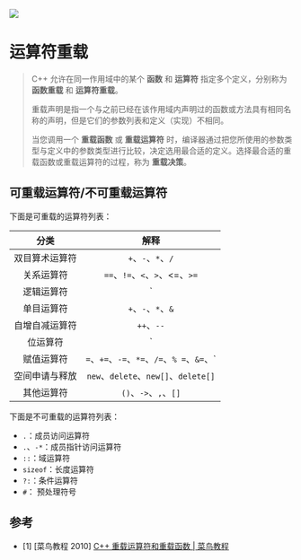 ![](https://user-images.githubusercontent.com/62458905/228889831-9d25aa6b-ac6c-43de-9a77-1812236145bb.png)

# 运算符重载

> C++ 允许在同一作用域中的某个 **函数** 和 **运算符** 指定多个定义，分别称为 **函数重载** 和 **运算符重载**。
>
> 重载声明是指一个与之前已经在该作用域内声明过的函数或方法具有相同名称的声明，但是它们的参数列表和定义（实现）不相同。
>
> 当您调用一个 **重载函数** 或 **重载运算符** 时，编译器通过把您所使用的参数类型与定义中的参数类型进行比较，决定选用最合适的定义。选择最合适的重载函数或重载运算符的过程，称为 **重载决策**。

## 可重载运算符/不可重载运算符

下面是可重载的运算符列表：

|      分类      |                    解释                     |
| :------------: | :-----------------------------------------: |
| 双目算术运算符 |             `+`、`-`、`*`、`/`              |
|   关系运算符   |       `==`、`!=`、`<`、`>`、<=、`>=`        |
|   逻辑运算符   |                      `|| `、`&&`、`!` |
|   单目运算符   |             `+`、`-`、`*`、`&`              |
| 自增自减运算符 |                 `++`、`--`                  |
|    位运算符    |  `|`、`&`、`~`、`^`、`<<`、`>>` |
|   赋值运算符   | `=`、`+=`、`-=`、`*=`、`/=`、`% =`、`&=`、`|=`、`^=`、`<<=`、`>>=`       |
| 空间申请与释放 |    `new`、`delete`、`new[]`、`delete[]`     |
|   其他运算符   |            `()`、`->`、`,`、`[]`            |

下面是不可重载的运算符列表：

-   `.`：成员访问运算符
-   `.`、`-*`：成员指针访问运算符
-   `::`：域运算符
-   `sizeof`：长度运算符
-   `?:`：条件运算符
-   `#`： 预处理符号

## 参考

-   [1] [菜鸟教程 2010] [C++ 重载运算符和重载函数 | 菜鸟教程](https://www.runoob.com/cplusplus/cpp-overloading.html)
